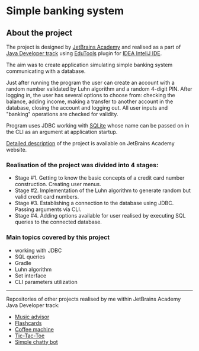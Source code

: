 # Simple banking system

## About the project

The project is designed by [JetBrains Academy](https://www.jetbrains.com/academy/) and realised as a part of [Java Developer track](https://hyperskill.org/onboarding) using [EduTools](https://plugins.jetbrains.com/plugin/10081-edutools) plugin for [IDEA InteliJ IDE](https://www.jetbrains.com/idea/).

The aim was to create application simulating simple banking system communicating with a database.

Just after running the program the user can create an account with a random number validated by Luhn algorithm and a random 4-digit PIN. After logging in, the user has several options to choose from: checking the balance, adding income, making a transfer to another account in the database, closing the account and logging out. All user inputs and "banking" operations are checked for validity.

Program uses JDBC working with [SQLite](https://www.sqlite.org/index.html) whose name can be passed on in the CLI as an argument at application startup.

[Detailed description](https://hyperskill.org/projects/93) of the project is available on JetBrains Academy website.

### Realisation of the project was divided into 4 stages:
- Stage #1. Getting to know the basic concepts of a credit card number construction. Creating user menus.
- Stage #2. Implementation of the Luhn algorithm to generate random but valid credit card numbers.
- Stage #3. Establishing a connection to the database using JDBC. Passing arguments via CLI.
- Stage #4. Adding options available for user realised by executing SQL queries to the connected database.

### Main topics covered by this project
- working with JDBC
- SQL queries
- Gradle
- Luhn algorithm
- Set interface
- CLI parameters utilization 
___
Repositories of other projects realised by me within JetBrains Academy Java Developer track:
- [Music advisor](https://github.com/WojciechChrzastek/jba-music-advisor)
- [Flashcards](https://github.com/WojciechChrzastek/jba-flashcards)
- [Coffee machine](https://github.com/WojciechChrzastek/jba-coffee-machine)
- [Tic-Tac-Toe](https://github.com/WojciechChrzastek/jba-tic-tac-toe)
- [Simple chatty bot](https://github.com/WojciechChrzastek/jba-simple-chatty-bot)
